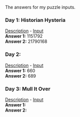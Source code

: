 The answers for my puzzle inputs.

### Day 1: Historian Hysteria
[Description](https://adventofcode.com/2024/day/1) - [Input](inputs/input01.txt)  
**Answer 1:** 1151792  
**Answer 2:** 21790168  

### Day 2: 
[Description](https://adventofcode.com/2024/day/2) - [Input](inputs/input02.txt)  
**Answer 1:** 660  
**Answer 2:** 689  

### Day 3: Mull It Over
[Description](https://adventofcode.com/2024/day/3) - [Input](inputs/input03.txt)  
**Answer 1:**   
**Answer 2:**   

